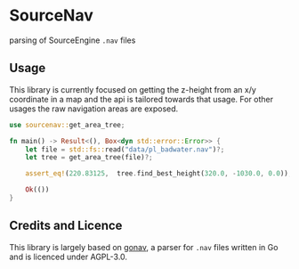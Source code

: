 # SourceNav

parsing of SourceEngine `.nav` files

## Usage

This library is currently focused on getting the z-height from an x/y coordinate in a map and the api is tailored towards
that usage. For other usages the raw navigation areas are exposed.

```rust
use sourcenav::get_area_tree;

fn main() -> Result<(), Box<dyn std::error::Error>> {
    let file = std::fs::read("data/pl_badwater.nav")?;
    let tree = get_area_tree(file)?;

    assert_eq!(220.83125,  tree.find_best_height(320.0, -1030.0, 0.0));

    Ok(())
}

```

## Credits and Licence

This library is largely based on [gonav](https://github.com/mrazza/gonav), a parser for `.nav` files written in Go
and is licenced under AGPL-3.0.